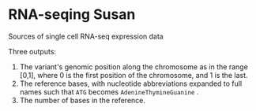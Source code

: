 
# RNA-seqing Susan

Sources of single cell RNA-seq expression data

Three outputs:
1. The variant's genomic position along the chromosome as in the range [0,1], where 0 is the first position of the chromosome, and 1 is the last.
2. The reference bases, with nucleotide abbreviations expanded to full names such that `ATG` becomes `AdenineThymineGuanine` .
3. The number of bases in the reference.
